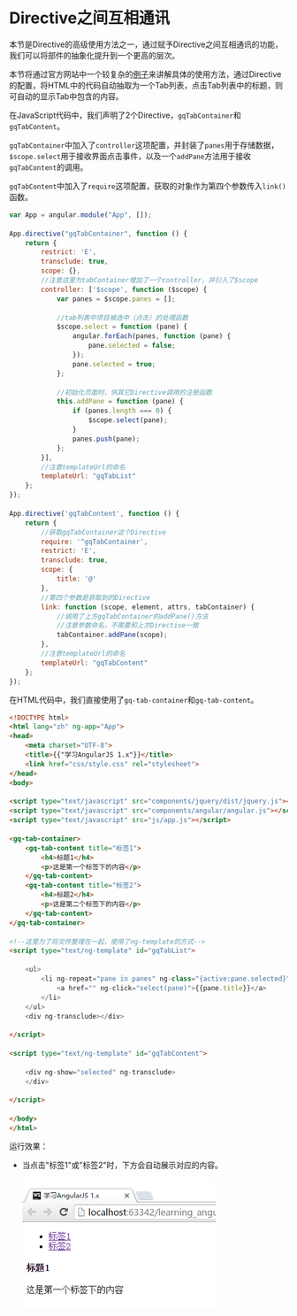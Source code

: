 # Directive之间互相通讯

本节是Directive的高级使用方法之一，通过赋予Directive之间互相通讯的功能，我们可以将部件的抽象化提升到一个更高的层次。

本节将通过官方网站中一个较复杂的[例子](https://docs.angularjs.org/guide/directive)来讲解具体的使用方法，通过Directive的配置，将HTML中的代码自动抽取为一个Tab列表，点击Tab列表中的标题，则可自动的显示Tab中包含的内容。

在JavaScript代码中，我们声明了2个Directive，`gqTabContainer`和`gqTabContent`。

`gqTabContainer`中加入了`controller`这项配置，并封装了`panes`用于存储数据，`$scope.select`用于接收界面点击事件，以及一个`addPane`方法用于接收`gqTabContent`的调用。

`gqTabContent`中加入了`require`这项配置，获取的对象作为第四个参数传入`link()`函数。

```javascript
var App = angular.module("App", []);

App.directive("gqTabContainer", function () {
    return {
        restrict: 'E',
        transclude: true,
        scope: {},
        //注意这里为tabContainer增加了一个controller，并引入了$scope
        controller: ['$scope', function ($scope) {
            var panes = $scope.panes = [];

            //tab列表中项目被选中（点击）的处理函数
            $scope.select = function (pane) {
                angular.forEach(panes, function (pane) {
                    pane.selected = false;
                });
                pane.selected = true;
            };

            //初始化页面时，供其它Directive调用的注册函数
            this.addPane = function (pane) {
                if (panes.length === 0) {
                    $scope.select(pane);
                }
                panes.push(pane);
            };
        }],
        //注意templateUrl的命名
        templateUrl: "gqTabList"
    };
});

App.directive('gqTabContent', function () {
    return {
        //获取gqTabContainer这个Directive
        require: '^gqTabContainer',
        restrict: 'E',
        transclude: true,
        scope: {
            title: '@'
        },
        //第四个参数是获取到的Directive
        link: function (scope, element, attrs, tabContainer) {
            //调用了上方gqTabContainer的addPane()方法
            //注意参数命名，不需要和上方Directive一致
            tabContainer.addPane(scope);
        },
        //注意templateUrl的命名
        templateUrl: "gqTabContent"
    };
});
```

在HTML代码中，我们直接使用了`gq-tab-container`和`gq-tab-content`。

```html
<!DOCTYPE html>
<html lang="zh" ng-app="App">
<head>
    <meta charset="UTF-8">
    <title>{{"学习AngularJS 1.x"}}</title>
    <link href="css/style.css" rel="stylesheet">
</head>
<body>

<script type="text/javascript" src="components/jquery/dist/jquery.js"></script>
<script type="text/javascript" src="components/angular/angular.js"></script>
<script type="text/javascript" src="js/app.js"></script>

<gq-tab-container>
    <gq-tab-content title="标签1">
        <h4>标题1</h4>
        <p>这是第一个标签下的内容</p>
    </gq-tab-content>
    <gq-tab-content title="标签2">
        <h4>标题2</h4>
        <p>这是第二个标签下的内容</p>
    </gq-tab-content>
</gq-tab-container>

<!--这里为了将文件整理在一起，使用了ng-template的方式-->
<script type="text/ng-template" id="gqTabList">

    <ul>
        <li ng-repeat="pane in panes" ng-class="{active:pane.selected}">
            <a href="" ng-click="select(pane)">{{pane.title}}</a>
        </li>
    </ul>
    <div ng-transclude></div>

</script>

<script type="text/ng-template" id="gqTabContent">

    <div ng-show="selected" ng-transclude>
    </div>

</script>

</body>
</html>
```

运行效果：

- 当点击"标签1"或"标签2"时，下方会自动展示对应的内容。

  ![图5-16 Directive之间通讯](./pic/0516.png)
